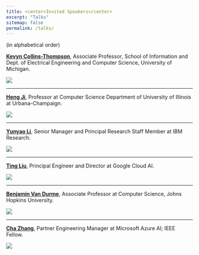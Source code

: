```yaml
---
title: <center>Invited Speakers</center>
excerpt: "Talks"
sitemap: false
permalink: /talks/
---
```


(in alphabetical order)

**[Kevyn Collins-Thompson](http://www-personal.umich.edu/~kevynct/)**, Associate Professor, School of Information and Dept. of Electrical Engineering and Computer Science, University of Michigan.

<img src='/DI-2021/images/Picture1.png'>

------

**[Heng Ji](https://cs.illinois.edu/about/people/faculty/hengji)**, Professor at Computer Science Department of University of Illinois at Urbana-Champaign.

<img src='/DI-2021/images/Picture3.png'>

------

**[Yunyao Li](https://researcher.watson.ibm.com/researcher/view.php?person=us-yunyaoli)**, Senior Manager and Principal Research Staff Member at IBM Research.

<img src='/DI-2021/images/Picture5.jpg'>

------

**[Ting Liu](https://www.linkedin.com/in/ting-liu-3a204a23/)**, Principal Engineer and Director at Google Cloud AI.

<img src='/DI-2021/images/Picture2.jpg'>

------

**[Benjamin Van Durme](https://www.cs.jhu.edu/~vandurme/)**, Associate Professor at Computer Science, Johns Hopkins University.

<img src='/DI-2021/images/Picture4.jpg'>

------

**[Cha Zhang](https://www.microsoft.com/en-us/research/people/chazhang/)**, Partner Engineering Manager at Microsoft Azure AI; IEEE Fellow.

<img src='/DI-2021/images/Picture6.jpg'>
